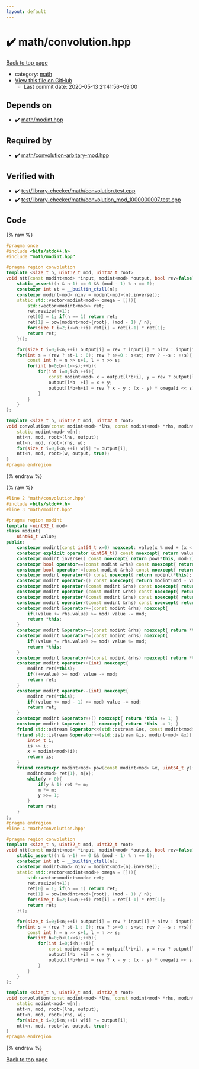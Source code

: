```yaml
---
layout: default
---
```


<!-- mathjax config similar to math.stackexchange -->
<script type="text/javascript" async
  src="https://cdnjs.cloudflare.com/ajax/libs/mathjax/2.7.5/MathJax.js?config=TeX-MML-AM_CHTML">
</script>
<script type="text/x-mathjax-config">
  MathJax.Hub.Config({
    TeX: { equationNumbers: { autoNumber: "AMS" }},
    tex2jax: {
      inlineMath: [ ['$','$'] ],
      processEscapes: true
    },
    "HTML-CSS": { matchFontHeight: false },
    displayAlign: "left",
    displayIndent: "2em"
  });
</script>

<script type="text/javascript" src="https://cdnjs.cloudflare.com/ajax/libs/jquery/3.4.1/jquery.min.js"></script>
<script src="https://cdn.jsdelivr.net/npm/jquery-balloon-js@1.1.2/jquery.balloon.min.js" integrity="sha256-ZEYs9VrgAeNuPvs15E39OsyOJaIkXEEt10fzxJ20+2I=" crossorigin="anonymous"></script>
<script type="text/javascript" src="../../assets/js/copy-button.js"></script>
<link rel="stylesheet" href="../../assets/css/copy-button.css" />


# :heavy_check_mark: math/convolution.hpp

<a href="../../index.html">Back to top page</a>

* category: <a href="../../index.html#7e676e9e663beb40fd133f5ee24487c2">math</a>
* <a href="{{ site.github.repository_url }}/blob/master/math/convolution.hpp">View this file on GitHub</a>
    - Last commit date: 2020-05-13 21:41:56+09:00




## Depends on

* :heavy_check_mark: <a href="modint.hpp.html">math/modint.hpp</a>


## Required by

* :heavy_check_mark: <a href="convolution-arbitary-mod.hpp.html">math/convolution-arbitary-mod.hpp</a>


## Verified with

* :heavy_check_mark: <a href="../../verify/test/library-checker/math/convolution.test.cpp.html">test/library-checker/math/convolution.test.cpp</a>
* :heavy_check_mark: <a href="../../verify/test/library-checker/math/convolution_mod_1000000007.test.cpp.html">test/library-checker/math/convolution_mod_1000000007.test.cpp</a>


## Code

<a id="unbundled"></a>
{% raw %}
```cpp
#pragma once
#include <bits/stdc++.h>
#include "math/modint.hpp"

#pragma region convolution
template <size_t n, uint32_t mod, uint32_t root>
void ntt(const modint<mod> *input, modint<mod> *output, bool rev=false){
    static_assert((n & n-1) == 0 && (mod - 1) % n == 0);
    constexpr int st = __builtin_ctzll(n);
    constexpr modint<mod> ninv = modint<mod>{n}.inverse();
    static std::vector<modint<mod>> omega = [](){
        std::vector<modint<mod>> ret;
        ret.resize(n+1);
        ret[0] = 1; if(n == 1) return ret;
        ret[1] = pow(modint<mod>{root}, (mod - 1) / n);
        for(size_t i=2;i<=n;++i) ret[i] = ret[i-1] * ret[1];
        return ret;
    }();

    for(size_t i=0;i<n;++i) output[i] = rev ? input[i] * ninv : input[i];
    for(int s = (rev ? st-1 : 0); rev ? s>=0 : s<st; rev ? --s : ++s){
        const int h = n >> s+1, l = n >> s;
        for(int b=0;b<(1<<s);++b){
            for(int i=0;i<h;++i){
                const modint<mod> x = output[l*b+i], y = rev ? output[l*b+h+i] * omega[n - (i << s)] : output[l*b+h+i];
                output[l*b  +i] = x + y;
                output[l*b+h+i] = rev ? x - y : (x - y) * omega[i << s];
            }
        }
    }
};

template <size_t n, uint32_t mod, uint32_t root>
void convolution(const modint<mod> *lhs, const modint<mod> *rhs, modint<mod> *output){
    static modint<mod> w[n];
    ntt<n, mod, root>(lhs, output);
    ntt<n, mod, root>(rhs, w);
    for(size_t i=0;i<n;++i) w[i] *= output[i];
    ntt<n, mod, root>(w, output, true);
}
#pragma endregion
```
{% endraw %}

<a id="bundled"></a>
{% raw %}
```cpp
#line 2 "math/convolution.hpp"
#include <bits/stdc++.h>
#line 3 "math/modint.hpp"

#pragma region modint
template <uint32_t mod>
class modint{
    uint64_t value;
public:
    constexpr modint(const int64_t x=0) noexcept: value(x % mod + (x < 0 ? mod : 0)){ }
    constexpr explicit operator uint64_t() const noexcept{ return value; }
    constexpr modint inverse() const noexcept{ return pow(*this, mod-2); }
    constexpr bool operator==(const modint &rhs) const noexcept{ return value == rhs.value; }
    constexpr bool operator!=(const modint &rhs) const noexcept{ return value != rhs.value; }
    constexpr modint operator+() const noexcept{ return modint(*this); }
    constexpr modint operator-() const noexcept{ return modint(mod - value); }
    constexpr modint operator+(const modint &rhs) const noexcept{ return modint(*this) += rhs; }
    constexpr modint operator-(const modint &rhs) const noexcept{ return modint(*this) -= rhs; }
    constexpr modint operator*(const modint &rhs) const noexcept{ return modint(*this) *= rhs; }
    constexpr modint operator/(const modint &rhs) const noexcept{ return modint(*this) /= rhs; }
    constexpr modint &operator+=(const modint &rhs) noexcept{
        if((value += rhs.value) >= mod) value -= mod;
        return *this;
    }
    constexpr modint &operator-=(const modint &rhs) noexcept{ return *this += mod - rhs.value; }
    constexpr modint &operator*=(const modint &rhs) noexcept{
        if((value *= rhs.value) >= mod) value %= mod;
        return *this;
    }
    constexpr modint &operator/=(const modint &rhs) noexcept{ return *this *= rhs.inverse(); }
    constexpr modint operator++(int) noexcept{
        modint ret(*this);
        if((++value) >= mod) value -= mod;
        return ret;
    }
    constexpr modint operator--(int) noexcept{
        modint ret(*this);
        if((value += mod - 1) >= mod) value -= mod;
        return ret;
    }
    constexpr modint &operator++() noexcept{ return *this += 1; }
    constexpr modint &operator--() noexcept{ return *this -= 1; }
    friend std::ostream &operator<<(std::ostream &os, const modint<mod> &x){ return os << x.value; }
    friend std::istream &operator>>(std::istream &is, modint<mod> &x){
        int64_t i;
        is >> i;
        x = modint<mod>(i);
        return is;
    }
    friend constexpr modint<mod> pow(const modint<mod> &x, uint64_t y){
        modint<mod> ret{1}, m{x};
        while(y > 0){
            if(y & 1) ret *= m;
            m *= m;
            y >>= 1;
        }
        return ret;
    }
};
#pragma endregion
#line 4 "math/convolution.hpp"

#pragma region convolution
template <size_t n, uint32_t mod, uint32_t root>
void ntt(const modint<mod> *input, modint<mod> *output, bool rev=false){
    static_assert((n & n-1) == 0 && (mod - 1) % n == 0);
    constexpr int st = __builtin_ctzll(n);
    constexpr modint<mod> ninv = modint<mod>{n}.inverse();
    static std::vector<modint<mod>> omega = [](){
        std::vector<modint<mod>> ret;
        ret.resize(n+1);
        ret[0] = 1; if(n == 1) return ret;
        ret[1] = pow(modint<mod>{root}, (mod - 1) / n);
        for(size_t i=2;i<=n;++i) ret[i] = ret[i-1] * ret[1];
        return ret;
    }();

    for(size_t i=0;i<n;++i) output[i] = rev ? input[i] * ninv : input[i];
    for(int s = (rev ? st-1 : 0); rev ? s>=0 : s<st; rev ? --s : ++s){
        const int h = n >> s+1, l = n >> s;
        for(int b=0;b<(1<<s);++b){
            for(int i=0;i<h;++i){
                const modint<mod> x = output[l*b+i], y = rev ? output[l*b+h+i] * omega[n - (i << s)] : output[l*b+h+i];
                output[l*b  +i] = x + y;
                output[l*b+h+i] = rev ? x - y : (x - y) * omega[i << s];
            }
        }
    }
};

template <size_t n, uint32_t mod, uint32_t root>
void convolution(const modint<mod> *lhs, const modint<mod> *rhs, modint<mod> *output){
    static modint<mod> w[n];
    ntt<n, mod, root>(lhs, output);
    ntt<n, mod, root>(rhs, w);
    for(size_t i=0;i<n;++i) w[i] *= output[i];
    ntt<n, mod, root>(w, output, true);
}
#pragma endregion

```
{% endraw %}

<a href="../../index.html">Back to top page</a>

